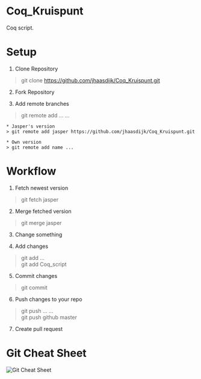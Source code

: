 # Coq_Kruispunt
Coq script. 

# Setup

1. Clone Repository
> git clone https://github.com/jhaasdijk/Coq_Kruispunt.git

2. Fork Repository

3. Add remote branches
> git remote add ... ...

    * Jasper's version
    > git remote add jasper https://github.com/jhaasdijk/Coq_Kruispunt.git

    * Own version
    > git remote add name ...

# Workflow

1. Fetch newest version
> git fetch jasper

2. Merge fetched version
> git merge jasper

3. Change something

4. Add changes
> git add ...	
> git add Coq_script

5. Commit changes
> git commit

6. Push changes to your repo
> git push ... ...	
> git push github master

7. Create pull request

# Git Cheat Sheet

[git_cheat_sheet]: https://www.git-tower.com/blog/content/posts/54-git-cheat-sheet/git-cheat-sheet-large01.png "Git Cheat Sheet"
![Git Cheat Sheet][git_cheat_sheet]
